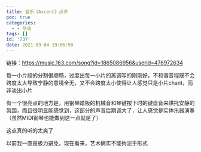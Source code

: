 ```yaml
---
title: 音乐《Ascent》点评
poc: true
categories:
  - - 杂谈
tags: []
id: '737'
date: 2021-09-04 19:06:50
---
```


链接：https://music.163.com/song?id=1865086956&userid=476972634

每一小片段的分割很顺畅，过度出每一小片的离调写的刚刚好，不和谐音程既不会跨度太大导致宁静的意境全无，又不会跨度太小使得让人感觉只是小片chant，而非淡出小片

有一个很亮点的地方是，用钢琴踏板的机械音和琴键按下时的键盘音来烘托安静的氛围，而且很明显能感觉到，这部分的声音后期调大了，让人感觉是实体乐器演奏（虽然MIDI钢琴也能做到这一点就是了）

这点真的听的太爽了

以前我一直是极力避免，现在看来，艺术确实不能拘泥于形式